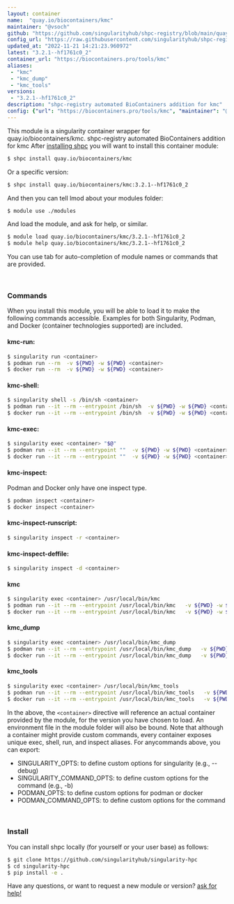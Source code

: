 ```yaml
---
layout: container
name:  "quay.io/biocontainers/kmc"
maintainer: "@vsoch"
github: "https://github.com/singularityhub/shpc-registry/blob/main/quay.io/biocontainers/kmc/container.yaml"
config_url: "https://raw.githubusercontent.com/singularityhub/shpc-registry/main/quay.io/biocontainers/kmc/container.yaml"
updated_at: "2022-11-21 14:21:23.960972"
latest: "3.2.1--hf1761c0_2"
container_url: "https://biocontainers.pro/tools/kmc"
aliases:
 - "kmc"
 - "kmc_dump"
 - "kmc_tools"
versions:
 - "3.2.1--hf1761c0_2"
description: "shpc-registry automated BioContainers addition for kmc"
config: {"url": "https://biocontainers.pro/tools/kmc", "maintainer": "@vsoch", "description": "shpc-registry automated BioContainers addition for kmc", "latest": {"3.2.1--hf1761c0_2": "sha256:caf06b4128b4a848e7782ac1f88e4f9f85e9ee8d4c7e03249168ce79be212e25"}, "tags": {"3.2.1--hf1761c0_2": "sha256:caf06b4128b4a848e7782ac1f88e4f9f85e9ee8d4c7e03249168ce79be212e25"}, "docker": "quay.io/biocontainers/kmc", "aliases": {"kmc": "/usr/local/bin/kmc", "kmc_dump": "/usr/local/bin/kmc_dump", "kmc_tools": "/usr/local/bin/kmc_tools"}}
---
```


This module is a singularity container wrapper for quay.io/biocontainers/kmc.
shpc-registry automated BioContainers addition for kmc
After [installing shpc](#install) you will want to install this container module:


```bash
$ shpc install quay.io/biocontainers/kmc
```

Or a specific version:

```bash
$ shpc install quay.io/biocontainers/kmc:3.2.1--hf1761c0_2
```

And then you can tell lmod about your modules folder:

```bash
$ module use ./modules
```

And load the module, and ask for help, or similar.

```bash
$ module load quay.io/biocontainers/kmc/3.2.1--hf1761c0_2
$ module help quay.io/biocontainers/kmc/3.2.1--hf1761c0_2
```

You can use tab for auto-completion of module names or commands that are provided.

<br>

### Commands

When you install this module, you will be able to load it to make the following commands accessible.
Examples for both Singularity, Podman, and Docker (container technologies supported) are included.

#### kmc-run:

```bash
$ singularity run <container>
$ podman run --rm  -v ${PWD} -w ${PWD} <container>
$ docker run --rm  -v ${PWD} -w ${PWD} <container>
```

#### kmc-shell:

```bash
$ singularity shell -s /bin/sh <container>
$ podman run --it --rm --entrypoint /bin/sh  -v ${PWD} -w ${PWD} <container>
$ docker run --it --rm --entrypoint /bin/sh  -v ${PWD} -w ${PWD} <container>
```

#### kmc-exec:

```bash
$ singularity exec <container> "$@"
$ podman run --it --rm --entrypoint ""  -v ${PWD} -w ${PWD} <container> "$@"
$ docker run --it --rm --entrypoint ""  -v ${PWD} -w ${PWD} <container> "$@"
```

#### kmc-inspect:

Podman and Docker only have one inspect type.

```bash
$ podman inspect <container>
$ docker inspect <container>
```

#### kmc-inspect-runscript:

```bash
$ singularity inspect -r <container>
```

#### kmc-inspect-deffile:

```bash
$ singularity inspect -d <container>
```


#### kmc

```bash
$ singularity exec <container> /usr/local/bin/kmc
$ podman run --it --rm --entrypoint /usr/local/bin/kmc   -v ${PWD} -w ${PWD} <container> -c " $@"
$ docker run --it --rm --entrypoint /usr/local/bin/kmc   -v ${PWD} -w ${PWD} <container> -c " $@"
```


#### kmc_dump

```bash
$ singularity exec <container> /usr/local/bin/kmc_dump
$ podman run --it --rm --entrypoint /usr/local/bin/kmc_dump   -v ${PWD} -w ${PWD} <container> -c " $@"
$ docker run --it --rm --entrypoint /usr/local/bin/kmc_dump   -v ${PWD} -w ${PWD} <container> -c " $@"
```


#### kmc_tools

```bash
$ singularity exec <container> /usr/local/bin/kmc_tools
$ podman run --it --rm --entrypoint /usr/local/bin/kmc_tools   -v ${PWD} -w ${PWD} <container> -c " $@"
$ docker run --it --rm --entrypoint /usr/local/bin/kmc_tools   -v ${PWD} -w ${PWD} <container> -c " $@"
```



In the above, the `<container>` directive will reference an actual container provided
by the module, for the version you have chosen to load. An environment file in the
module folder will also be bound. Note that although a container
might provide custom commands, every container exposes unique exec, shell, run, and
inspect aliases. For anycommands above, you can export:

 - SINGULARITY_OPTS: to define custom options for singularity (e.g., --debug)
 - SINGULARITY_COMMAND_OPTS: to define custom options for the command (e.g., -b)
 - PODMAN_OPTS: to define custom options for podman or docker
 - PODMAN_COMMAND_OPTS: to define custom options for the command

<br>

### Install

You can install shpc locally (for yourself or your user base) as follows:

```bash
$ git clone https://github.com/singularityhub/singularity-hpc
$ cd singularity-hpc
$ pip install -e .
```

Have any questions, or want to request a new module or version? [ask for help!](https://github.com/singularityhub/singularity-hpc/issues)